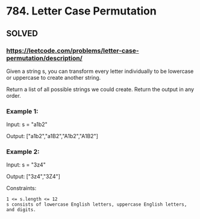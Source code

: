 # 784. Letter Case Permutation

## SOLVED

### https://leetcode.com/problems/letter-case-permutation/description/

Given a string s, you can transform every letter individually to be lowercase or uppercase to create another string.

Return a list of all possible strings we could create. Return the output in any order.



### Example 1:

Input: s = "a1b2"

Output: ["a1b2","a1B2","A1b2","A1B2"]

### Example 2:

Input: s = "3z4"

Output: ["3z4","3Z4"]



Constraints:

    1 <= s.length <= 12
    s consists of lowercase English letters, uppercase English letters, and digits.

